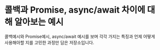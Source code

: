 # 콜백과 Promise, async/await 차이에 대해 알아보는 예시

콜백예시와 Promise예시, async/await 예시를 보며 각각 가지는 특징과 언제 어떻게 사용해아할 지를 고민한 과정만 담은 저장소입니다.